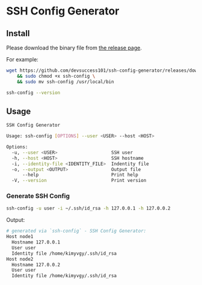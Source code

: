 # SSH Config Generator

## Install

Please download the binary file from [the release page](https://github.com/devsuccess101/ssh-config-generator/releases/latest).

For example:

```bash
wget https://github.com/devsuccess101/ssh-config-generator/releases/download/latest/ssh-config \
    && sudo chmod +x ssh-config \
    && sudo mv ssh-config /usr/local/bin
```

```bash
ssh-config --version
```

## Usage

```bash
SSH Config Generator

Usage: ssh-config [OPTIONS] --user <USER> --host <HOST>

Options:
  -u, --user <USER>                    SSH user
  -h, --host <HOST>                    SSH hostname
  -i, --identity-file <IDENTITY_FILE>  Indentity file
  -o, --output <OUTPUT>                Output file
      --help                           Print help
  -V, --version                        Print version
```

### Generate SSH Config

```bash
ssh-config -u user -i ~/.ssh/id_rsa -h 127.0.0.1 -h 127.0.0.2
```

Output:

```bash
# generated via `ssh-config` - SSH Config Generator:
Host node1
  Hostname 127.0.0.1
  User user
  Identity file /home/kimyvgy/.ssh/id_rsa
Host node2
  Hostname 127.0.0.2
  User user
  Identity file /home/kimyvgy/.ssh/id_rsa
```
